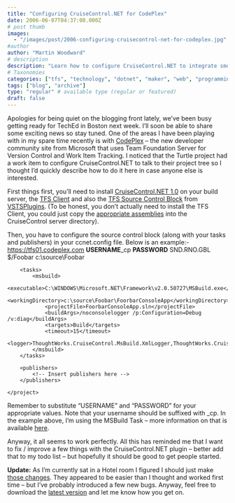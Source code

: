```yaml
---
title: "Configuring CruiseControl.NET for CodePlex"
date: 2006-06-07T04:37:08.000Z
# post thumb
images:
  - "/images/post/2006-configuring-cruisecontrol-net-for-codeplex.jpg"
#author
author: "Martin Woodward"
# description
description: "Learn how to configure CruiseControl.NET to integrate smoothly with CodePlex and enhance your development workflow."
# Taxonomies
categories: ["tfs", "technology", "dotnet", "maker", "web", "programming"]
tags: ["blog", "archive"]
type: "regular" # available type (regular or featured)
draft: false
---
```

Apologies for being quiet on the blogging front lately, we’ve been busy getting ready for TechEd in Boston next week.  I’ll soon be able to share some exciting news so stay tuned.  One of the areas I have been playing with in my spare time recently is with [CodePlex](http://www.codeplex.com/) – the new developer community site from Microsoft that uses Team Foundation Server for Version Control and Work Item Tracking.  I noticed that the Turtle project had a work item to configure CruiseControl.NET to talk to their project tree so I thought I’d quickly describe how to do it here in case anyone else is interested.

First things first, you’ll need to install [CruiseControl.NET 1.0](http://ccnet.thoughtworks.com/) on your build server, the [TFS Client](http://download.microsoft.com/download/2/a/d/2ad44873-8ccb-4a1b-9c0d-23224b3ba34c/VSTFClient.img) and also the [TFS Source Control Block](http://prdownloads.sourceforge.net/vstsplugins/ccnet_vsts_plugin_1_2_0_bin.zip?download) from [VSTSPlugins](http://vstsplugins.sourceforge.net/).  (To be honest, you don’t actually need to install the TFS Client, you could just copy the [appropriate assemblies](http://vstsplugins.sourceforge.net/index.php/archives/news/2006/11) into the CruiseControl server directory).

Then, you have to configure the source control block (along with your tasks and publishers) in your ccnet.config file.  Below is an example:-
<cruisecontrol> 
    <project name="CodeplexExample"> 
        <sourcecontrol type="vsts" autoGetSource="true" applyLabel="false"> 
            <server>https://tfs01.codeplex.com</server> 
            <username>**USERNAME**_cp</username> 
            <password>**PASSWORD**</password> 
            <domain>SND.RNO.GBL</domain> 
            <project>$/Foobar</project> 
            <workingDirectory>c:\source\Foobar</workingDirectory> 
        </sourcecontrol> 

        <tasks> 
            <msbuild> 
                <executable>C:\WINDOWS\Microsoft.NET\Framework\v2.0.50727\MSBuild.exe</executable> 
                <workingDirectory>c:\source\Foobar\FoorbarConsoleApp</workingDirectory> 
                <projectFile>FoorbarConsoleApp.sln</projectFile> 
                <buildArgs>/noconsolelogger /p:Configuration=Debug /v:diag</buildArgs> 
                <targets>Build</targets> 
                <timeout>15</timeout> 
                <logger>ThoughtWorks.CruiseControl.MsBuild.XmlLogger,ThoughtWorks.CruiseControl.MsBuild.dll</logger> 
            </msbuild> 
        </tasks> 
         
        <publishers> 
            <!-- Insert publishers here --> 
        </publishers> 
         
    </project> 
</cruisecontrol>

Remember to substitute “USERNAME” and “PASSWORD” for your appropriate values.  Note that your username should be suffixed with _cp.  In the example above, I’m using the MSBuild Task – more information on that is available [here](http://confluence.public.thoughtworks.org/display/CCNET/MsBuild+Task).

Anyway, it all seems to work perfectly.  All this has reminded me that I want to fix / improve a few things with the CruiseControl.NET plugin – better add that to my todo list – but hopefully it should be good to get people started.

**Update:**  As I’m currently sat in a Hotel room I figured I should just make [those changes](http://vstsplugins.sourceforge.net/index.php/archives/news/2006/13).  They appeared to be easier than I thought and worked first time – but I’ve probably introduced a few new bugs.  Anyway, feel free to download the [latest version](http://vstsplugins.sourceforge.net/index.php/downloads/) and let me know how you get on.